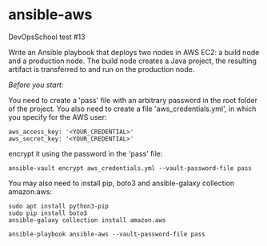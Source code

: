 # ansible-aws
DevOpsSchool test #13

Write an Ansible playbook that deploys two nodes in AWS EC2: a build node and a production node. The build node creates a Java project, the resulting artifact is transferred to and run on the production node.

<i>Before you start:</i>

You need to create a 'pass' file with an arbitrary password in the root folder of the project. 
You also need to create a file 'aws_credentials.yml', in which you specify for the AWS user:
```
aws_access_key: '<YOUR_CREDENTIAL>'
aws_secret_key: '<YOUR_CREDENTIAL>'
```
encrypt it using the password in the 'pass' file:
```
ansible-vault encrypt aws_credentials.yml --vault-password-file pass
```
You may also need to install pip, boto3 and ansible-galaxy collection amazon.aws:
```
sudo apt install python3-pip
sudo pip install boto3
ansible-galaxy collection install amazon.aws
```

```
ansible-playbook ansible-aws --vault-password-file pass
```
